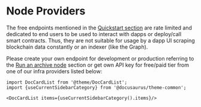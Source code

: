 # Node Providers
 
The free endpoints mentioned in the [Quickstart section](../../quickstart/) are rate limited and dedicated to end users to be used to interact with dapps or deploy/call smart contracts. Thus, they are not suitable for usage by a dapp UI scraping blockchain data constantly or an indexer (like the Graph).


Please create your own endpoint for development or production referring to the [Run an archive node](/docs/nodes/archive-node/) section or get own API key for free/paid tier from one of our infra providers listed below:


```mdx-code-block
import DocCardList from '@theme/DocCardList';
import {useCurrentSidebarCategory} from '@docusaurus/theme-common';

<DocCardList items={useCurrentSidebarCategory().items}/>
```
